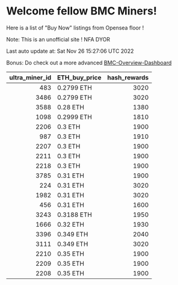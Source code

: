 # Welcome fellow BMC Miners!
Here is a list of "Buy Now" listings from Opensea floor !

Note: This is an unofficial site ! NFA DYOR

Last auto update at: Sat Nov 26 15:27:06 UTC 2022

Bonus: Do check out a more advanced [BMC-Overview-Dashboard](https://dune.com/defifunk/BMC-Overview-Dashboard)


|   ultra_miner_id | ETH_buy_price   |   hash_rewards |
|-----------------:|:----------------|---------------:|
|              483 | 0.2799 ETH      |           3020 |
|             3486 | 0.2799 ETH      |           3020 |
|             3588 | 0.28 ETH        |           1380 |
|             1098 | 0.2999 ETH      |           1810 |
|             2206 | 0.3 ETH         |           1900 |
|              987 | 0.3 ETH         |           1910 |
|             2207 | 0.3 ETH         |           1900 |
|             2211 | 0.3 ETH         |           1900 |
|             2218 | 0.3 ETH         |           1900 |
|             3785 | 0.31 ETH        |           1900 |
|              224 | 0.31 ETH        |           3020 |
|             1982 | 0.31 ETH        |           3020 |
|              456 | 0.31 ETH        |           1600 |
|             3243 | 0.3188 ETH      |           1950 |
|             1666 | 0.32 ETH        |           1930 |
|             3396 | 0.349 ETH       |           2040 |
|             3111 | 0.349 ETH       |           3020 |
|             2210 | 0.35 ETH        |           1900 |
|             2209 | 0.35 ETH        |           1900 |
|             2208 | 0.35 ETH        |           1900 |